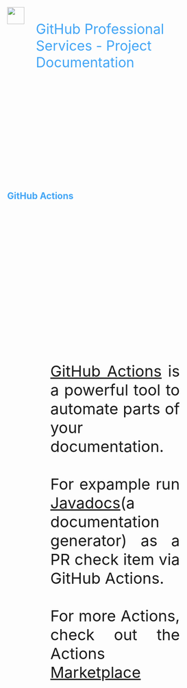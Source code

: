 <div style="height:10vh; display: flex; font-size: 32px; color: #42A5F5; text-align: left; border: 0px dashed blue;">
<img height="40px" src="images/octo-white.png">&nbsp;&nbsp;&nbsp;<p>GitHub Professional Services - Project Documentation</p>
</div>
<div style="height:10vh; color: #42A5F5; border: 0px dashed blue;">
<h2>GitHub Actions</h2>
</div>
<div style="height:80vh; ; border: 0px dashed blue;">
<div style="font-size: 36px; text-align: justify; width: 60%; margin: 0% 20% 0% 20%;">
<a href="https://docs.github.com/en/actions" target="_blank">GitHub Actions</a> is a powerful tool to automate parts of your documentation.<br><br>
For expample run <a href="https://en.wikipedia.org/wiki/Javadoc" target="_blank">Javadocs</a>(a documentation generator) as a PR check item via GitHub Actions.<br><br>
For more Actions, check out the Actions <a href="https://github.com/marketplace?category=&query=&type=actions&verification=" target="_blank">Marketplace</a>
</div>
</div>

<div style="height:10vh; font-size: 36px; color: #42A5F5; text-align: center; border: 0px dashed blue;">
Check out more ?...
<span style='font-size:50px;'>&#128071;</span>
</div>
Note:
